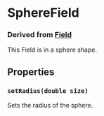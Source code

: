 # SphereField
### Derived from [Field](Field)
This Field is in a sphere shape.

## Properties
### `setRadius(double size)`
Sets the radius of the sphere.
